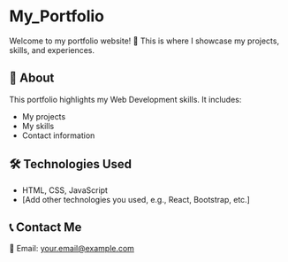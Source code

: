# My_Portfolio


Welcome to my portfolio website! 🚀 This is where I showcase my projects, skills, and experiences.  

## 📌 About  
This portfolio highlights my Web Development skills. It includes:  
- My projects  
- My skills  
- Contact information  

## 🛠️ Technologies Used  
- HTML, CSS, JavaScript  
- [Add other technologies you used, e.g., React, Bootstrap, etc.]  

## 📞 Contact Me  
📧 Email: [your.email@example.com](mailto:mehaksharma7912@gmail.com)  
 


